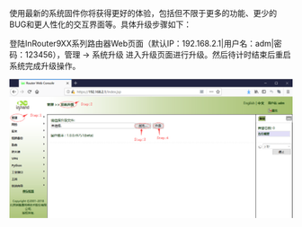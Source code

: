 使用最新的系统固件你将获得更好的体验，包括但不限于更多的功能、更少的BUG和更人性化的交互界面等。具体升级步骤如下：

登陆InRouter9XX系列路由器Web页面（默认IP：192.168.2.1\|用户名：adm\|密码：123456），管理 -&gt; 系统升级 进入升级页面进行升级。然后待计时结束后重启系统完成升级操作。

![](/assets/systemupdate.png)

